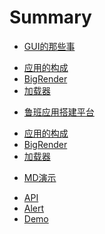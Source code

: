 # Summary
* [GUI的那些事]()
 - [应用的构成](introduction/app.md)
 - [BigRender](introduction/bigrender.md)
 - [加载器](introduction/loader.md)
 
* [鲁班应用搭建平台]()
 - [应用的构成](introduction/app.md)
 - [BigRender](introduction/bigrender.md)
 - [加载器](introduction/loader.md) 

* [MD演示]()
 - [API](demo/methods.md)
 - [Alert](demo/alert.md)
 - [Demo](demo/demo.md)
